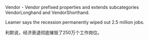 <!--
 * @Description: 
 * @Author: xlm
 * @Date: 2023-03-09 11:49:23
 * @LastEditTime: 2023-03-09 13:54:48
 * @LastEditors: xlm
-->


Vendor - Vendor prefixed properties and extends subcategories VendorLonghand and VendorShorthand. 



Leamer says the recession permanently wiped out 2.5 million jobs. 

利默说，经济衰退彻底摧毁了250万个工作岗位。